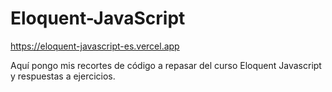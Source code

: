 # Eloquent-JavaScript

https://eloquent-javascript-es.vercel.app

Aquí pongo mis recortes de código a repasar del curso Eloquent Javascript y respuestas a ejercicios.
